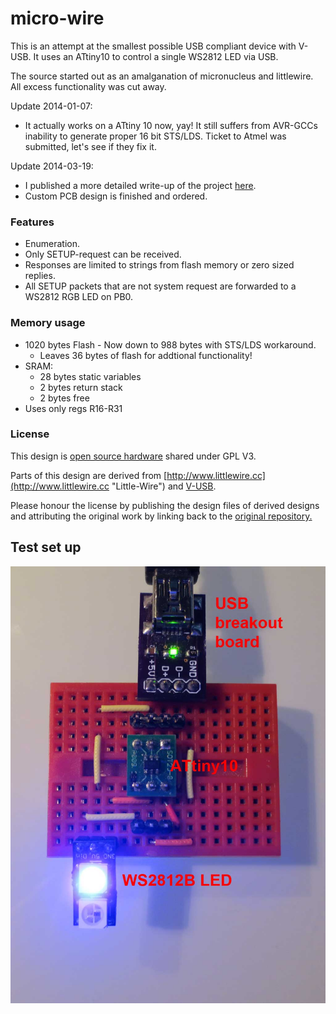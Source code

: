 micro-wire
==========

This is an attempt at the smallest possible USB compliant device with V-USB. It uses an ATtiny10 
to control a single WS2812 LED via USB. 

The source started out as an amalganation of micronucleus and littlewire. All excess functionality was cut away.

Update 2014-01-07: 
 - It actually works on a ATtiny 10 now, yay! It still suffers from AVR-GCCs inability to generate proper 16 bit STS/LDS. Ticket to Atmel was submitted, let's see if they fix it.

Update 2014-03-19: 
 - I published a more detailed write-up of the project [here](http://cpldcpu.wordpress.com/2014/03/19/%c2%b5-wire-usb-on-an-attiny-10/).
 - Custom PCB design is finished and ordered.

### Features ###
 * Enumeration.
 * Only SETUP-request can be received.
 * Responses are limited to strings from flash memory or zero sized replies.
 * All SETUP packets that are not system request are forwarded to a WS2812 RGB LED on PB0.
 
### Memory usage ###
  * 1020 bytes Flash - Now down to 988 bytes with STS/LDS workaround.
    + Leaves 36 bytes of flash for addtional functionality!
  * SRAM:
    + 28 bytes static variables
    + 2 bytes return stack 
    + 2 bytes free
  * Uses only regs R16-R31
 
### License ###

This design is [open source hardware](http://www.oshwa.org/definition/) shared under GPL V3. 

Parts of this design are derived from [http://www.littlewire.cc](http://www.littlewire.cc "Little-Wire") and [V-USB](http://www.obdev.at/products/vusb/index-de.html).

Please honour the license by publishing the design files of derived designs and attributing the original work by linking back to the [original repository.
](https://github.com/cpldcpu/u-wire)

## Test set up ##
![Front](u-wire-test.jpg)





